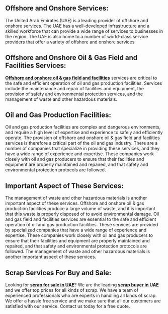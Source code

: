 <h2>Offshore and Onshore Services:</h2>
<p>The United Arab Emirates (UAE) is a leading provider of offshore and onshore services. The UAE has a well-developed infrastructure and a skilled workforce that can provide a wide range of services to businesses in the region. The UAE is also home to a number of world-class service providers that offer a variety of offshore and onshore services</p>
<h2>Offshore and Onshore Oil &amp; Gas Field and Facilities Services:</h2>
<p><strong><a href="https://globalscraptrading.org/onshore-and-offshore-oil-gas-fields-and-facilities-service/">Offshore and onshore oil &amp; gas field and facilities</a></strong> services are critical to the safe and efficient operation of oil and gas production facilities. Services include the maintenance and repair of facilities and equipment, the provision of safety and environmental protection services, and the management of waste and other hazardous materials.</p>
<h2>Oil and Gas Production Facilities:</h2>
<p>Oil and gas production facilities are complex and dangerous environments, and require a high level of expertise and experience to safely and efficiently operate. The provision of offshore and onshore oil &amp; gas field and facilities services is therefore a critical part of the oil and gas industry. There are a number of companies that specialize in providing these services, and they have a wide range of experience and expertise. These companies work closely with oil and gas producers to ensure that their facilities and equipment are properly maintained and repaired, and that safety and environmental protection protocols are followed.</p>
<h2>Important Aspect of These Services:</h2>
<p>The management of waste and other hazardous materials is another important aspect of these services. Offshore and onshore oil &amp; gas production facilities produce a large volume of waste, and it is important that this waste is properly disposed of to avoid environmental damage. Oil and gas field and facilities services are essential to the safe and efficient operation of oil and gas production facilities. These services are provided by specialized companies that have a wide range of experience and expertise. These companies work closely with oil and gas producers to ensure that their facilities and equipment are properly maintained and repaired, and that safety and environmental protection protocols are followed. The management of waste and other hazardous materials is another important aspect of these services.</p>
<h2>Scrap Services For Buy and Sale:</h2>
<p>Looking for <strong><a href="https://globalscraptrading.org/scrap-for-sale-in-uae/">scrap for sale in UAE</a></strong>? We are the leading <strong><a href="https://globalscraptrading.org/scrap-buyer-uae/">scrap buyer in UAE</a></strong> and we offer top prices for all kinds of scrap. We have a team of experienced professionals who are experts in handling all kinds of scrap. We offer a hassle free service and we make sure that all our customers are satisfied with our service. Contact us today for a free quote.</p>
